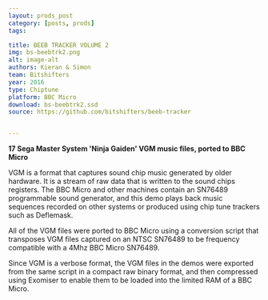 ```yaml
---
layout: prods_post
category: [posts, prods]
tags: 

title: BEEB TRACKER VOLUME 2
img: bs-beebtrk2.png
alt: image-alt
authors: Kieran & Simon
team: Bitshifters
year: 2016
type: Chiptune
platform: BBC Micro
download: bs-beebtrk2.ssd
source: https://github.com/bitshifters/beeb-tracker


---
```


**17 Sega Master System 'Ninja Gaiden' VGM music files, ported to BBC Micro**

VGM is a format that captures sound chip music generated by older hardware. It is a stream of raw data that is written to the sound chips registers. The BBC Micro and other machines contain an SN76489 programmable sound generator, and this demo plays back music sequences recorded on other systems or produced using chip tune trackers such as Deflemask.

All of the VGM files were ported to BBC Micro using a conversion script that transposes VGM files captured on an NTSC SN76489 to be frequency compatible with a 4Mhz BBC Micro SN76489.

Since VGM is a verbose format, the VGM files in the demos were exported from the same script in a compact raw binary format, and then compressed using Exomiser to enable them to be loaded into the limited RAM of a BBC Micro.

